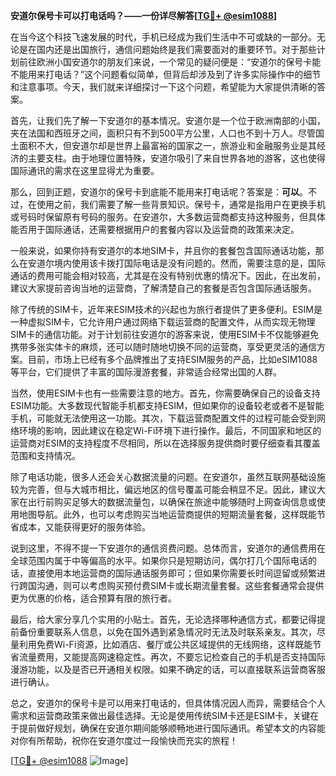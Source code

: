 **安道尔保号卡可以打电话吗？——一份详尽解答[[TG💪+ @esim1088](https://t.me/s/esim1088)]**

在当今这个科技飞速发展的时代，手机已经成为我们生活中不可或缺的一部分。无论是在国内还是出国旅行，通信问题始终是我们需要面对的重要环节。对于那些计划前往欧洲小国安道尔的朋友们来说，一个常见的疑问便是：“安道尔的保号卡能不能用来打电话？”这个问题看似简单，但背后却涉及到了许多实际操作中的细节和注意事项。今天，我们就来详细探讨一下这个问题，希望能为大家提供清晰的答案。

首先，让我们先了解一下安道尔的基本情况。安道尔是一个位于欧洲南部的小国，夹在法国和西班牙之间，面积只有不到500平方公里，人口也不到十万人。尽管国土面积不大，但安道尔却是世界上最富裕的国家之一，旅游业和金融服务业是其经济的主要支柱。由于地理位置特殊，安道尔吸引了来自世界各地的游客，这也使得国际通讯的需求在这里显得尤为重要。

那么，回到正题，安道尔的保号卡到底能不能用来打电话呢？答案是：**可以**。不过，在使用之前，我们需要了解一些背景知识。保号卡，通常是指用户在更换手机或号码时保留原有号码的服务。在安道尔，大多数运营商都支持这种服务，但具体能否用于国际通话，还需要根据用户的套餐内容以及运营商的政策来决定。

一般来说，如果你持有安道尔的本地SIM卡，并且你的套餐包含国际通话功能，那么在安道尔境内使用该卡拨打国际电话是没有问题的。然而，需要注意的是，国际通话的费用可能会相对较高，尤其是在没有特别优惠的情况下。因此，在出发前，建议大家提前咨询当地的运营商，了解清楚自己的套餐是否包含国际通话服务。

除了传统的SIM卡，近年来ESIM技术的兴起也为旅行者提供了更多便利。ESIM是一种虚拟SIM卡，它允许用户通过网络下载运营商的配置文件，从而实现无物理SIM卡的通信功能。对于计划前往安道尔的游客来说，使用ESIM卡不仅能够避免携带多张实体卡的麻烦，还可以随时随地切换不同的运营商，享受更灵活的通信方案。目前，市场上已经有多个品牌推出了支持ESIM服务的产品，比如eSIM1088等平台，它们提供了丰富的国际漫游套餐，非常适合经常出国的人群。

当然，使用ESIM卡也有一些需要注意的地方。首先，你需要确保自己的设备支持ESIM功能。大多数现代智能手机都支持ESIM，但如果你的设备较老或者不是智能手机，可能就无法使用这一功能。其次，下载运营商配置文件的过程可能会受到网络环境的影响，因此建议在稳定Wi-Fi环境下进行操作。最后，不同国家和地区的运营商对ESIM的支持程度不尽相同，所以在选择服务提供商时要仔细查看其覆盖范围和支持情况。

除了电话功能，很多人还会关心数据流量的问题。在安道尔，虽然互联网基础设施较为完善，但与大城市相比，偏远地区的信号覆盖可能会稍显不足。因此，建议大家在出行前购买足够大的数据流量包，以确保在旅途中能够随时上网查询信息或使用地图导航。此外，也可以考虑购买当地运营商提供的短期流量套餐，这样既能节省成本，又能获得更好的服务体验。

说到这里，不得不提一下安道尔的通信资费问题。总体而言，安道尔的通信费用在全球范围内属于中等偏高的水平。如果你只是短期访问，偶尔打几个国际电话的话，直接使用本地运营商的国际通话服务即可；但如果你需要长时间逗留或频繁进行跨国沟通，则可以考虑购买预付费SIM卡或长期流量套餐。这些套餐通常会提供更为优惠的价格，适合预算有限的旅行者。

最后，给大家分享几个实用的小贴士。首先，无论选择哪种通信方式，都要记得提前备份重要联系人信息，以免在国外遇到紧急情况时无法及时联系亲友。其次，尽量利用免费Wi-Fi资源，比如酒店、餐厅或公共区域提供的无线网络，这样既能节省流量费用，又能提高网速稳定性。再次，不要忘记检查自己的手机是否支持国际漫游功能，以及是否已开通相关权限。如果不确定的话，可以直接联系运营商客服进行确认。

总之，安道尔的保号卡是可以用来打电话的，但具体情况因人而异，需要结合个人需求和运营商政策来做出最佳选择。无论是使用传统SIM卡还是ESIM卡，关键在于提前做好规划，确保在安道尔期间能够顺畅地进行国际通讯。希望本文的内容能对你有所帮助，祝你在安道尔度过一段愉快而充实的旅程！

[[TG💪+ @esim1088](https://t.me/s/esim1088) ![Image](https://i.postimg.cc/4NQfJmqS/Snipaste-2025-05-13-00-14-12.png)]